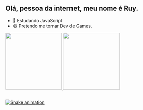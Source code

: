 ## Olá, pessoa da internet, meu nome é Ruy.

- 🌱 Estudando JavaScript
- 😄 Pretendo me tornar Dev de Games. 

<div>
  <a href="https://beacons.ai/rafaballerini">
  <img height="180em" src="https://github-readme-stats.vercel.app/api?username=Leckller&show_icons=true&theme=dark&include_all_commits=true&count_private=true"/>
  <img height="180em" src="https://github-readme-stats.vercel.app/api/top-langs/?username=Leckller&layout=compact&langs_count=16&theme=dark"/>
</div>

##

![Snake animation](https://github.com/rafaballerini2/rafaballerini2/blob/output/github-contribution-grid-snake.svg)
